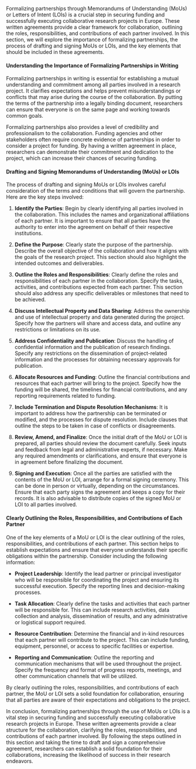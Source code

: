 Formalizing partnerships through Memorandums of Understanding (MoUs) or Letters of Intent (LOIs) is a crucial step in securing funding and successfully executing collaborative research projects in Europe. These written agreements provide a clear framework for collaboration, outlining the roles, responsibilities, and contributions of each partner involved. In this section, we will explore the importance of formalizing partnerships, the process of drafting and signing MoUs or LOIs, and the key elements that should be included in these agreements.

#### Understanding the Importance of Formalizing Partnerships in Writing
Formalizing partnerships in writing is essential for establishing a mutual understanding and commitment among all parties involved in a research project. It clarifies expectations and helps prevent misunderstandings or conflicts that may arise during the course of the collaboration. By putting the terms of the partnership into a legally binding document, researchers can ensure that everyone is on the same page and working towards common goals.

Formalizing partnerships also provides a level of credibility and professionalism to the collaboration. Funding agencies and other stakeholders often require concrete evidence of partnerships in order to consider a project for funding. By having a written agreement in place, researchers can demonstrate their commitment and dedication to the project, which can increase their chances of securing funding.

#### Drafting and Signing Memorandums of Understanding (MoUs) or LOIs
The process of drafting and signing MoUs or LOIs involves careful consideration of the terms and conditions that will govern the partnership. Here are the key steps involved:

1. **Identify the Parties**: Begin by clearly identifying all parties involved in the collaboration. This includes the names and organizational affiliations of each partner. It is important to ensure that all parties have the authority to enter into the agreement on behalf of their respective institutions.

2. **Define the Purpose**: Clearly state the purpose of the partnership. Describe the overall objective of the collaboration and how it aligns with the goals of the research project. This section should also highlight the intended outcomes and deliverables.

3. **Outline the Roles and Responsibilities**: Clearly define the roles and responsibilities of each partner in the collaboration. Specify the tasks, activities, and contributions expected from each partner. This section should also address any specific deliverables or milestones that need to be achieved.

4. **Discuss Intellectual Property and Data Sharing**: Address the ownership and use of intellectual property and data generated during the project. Specify how the partners will share and access data, and outline any restrictions or limitations on its use.

5. **Address Confidentiality and Publication**: Discuss the handling of confidential information and the publication of research findings. Specify any restrictions on the dissemination of project-related information and the processes for obtaining necessary approvals for publication.

6. **Allocate Resources and Funding**: Outline the financial contributions and resources that each partner will bring to the project. Specify how the funding will be shared, the timelines for financial contributions, and any reporting requirements related to funding.

7. **Include Termination and Dispute Resolution Mechanisms**: It is important to address how the partnership can be terminated or modified, and the processes for dispute resolution. Include clauses that outline the steps to be taken in case of conflicts or disagreements.

8. **Review, Amend, and Finalize**: Once the initial draft of the MoU or LOI is prepared, all parties should review the document carefully. Seek inputs and feedback from legal and administrative experts, if necessary. Make any required amendments or clarifications, and ensure that everyone is in agreement before finalizing the document.

9. **Signing and Execution**: Once all the parties are satisfied with the contents of the MoU or LOI, arrange for a formal signing ceremony. This can be done in person or virtually, depending on the circumstances. Ensure that each party signs the agreement and keeps a copy for their records. It is also advisable to distribute copies of the signed MoU or LOI to all parties involved.

#### Clearly Outlining the Roles, Responsibilities, and Contributions of Each Partner
One of the key elements of a MoU or LOI is the clear outlining of the roles, responsibilities, and contributions of each partner. This section helps to establish expectations and ensure that everyone understands their specific obligations within the partnership. Consider including the following information:

- **Project Leadership**: Identify the lead partner or principal investigator who will be responsible for coordinating the project and ensuring its successful execution. Specify the reporting lines and decision-making processes.

- **Task Allocation**: Clearly define the tasks and activities that each partner will be responsible for. This can include research activities, data collection and analysis, dissemination of results, and any administrative or logistical support required.

- **Resource Contribution**: Determine the financial and in-kind resources that each partner will contribute to the project. This can include funding, equipment, personnel, or access to specific facilities or expertise.

- **Reporting and Communication**: Outline the reporting and communication mechanisms that will be used throughout the project. Specify the frequency and format of progress reports, meetings, and other communication channels that will be utilized.

By clearly outlining the roles, responsibilities, and contributions of each partner, the MoU or LOI sets a solid foundation for collaboration, ensuring that all parties are aware of their expectations and obligations to the project.

In conclusion, formalizing partnerships through the use of MoUs or LOIs is a vital step in securing funding and successfully executing collaborative research projects in Europe. These written agreements provide a clear structure for the collaboration, clarifying the roles, responsibilities, and contributions of each partner involved. By following the steps outlined in this section and taking the time to draft and sign a comprehensive agreement, researchers can establish a solid foundation for their collaborations, increasing the likelihood of success in their research endeavors.
